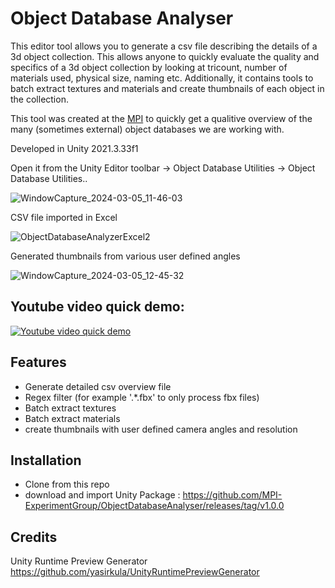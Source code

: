 # Object Database Analyser

This editor tool allows you to generate a csv file describing the details of a 3d object collection. This allows anyone to quickly evaluate the quality and specifics of a 3d object collection by looking at tricount, number of materials used, physical size, naming etc. Additionally, it contains tools to batch extract textures and materials and create thumbnails of each object in the collection.

This tool was created at the [MPI](https://www.mpi.nl/) to quickly get a qualitive overview of the many (sometimes external) object databases we are working with.

Developed in Unity 2021.3.33f1

Open it from the Unity Editor toolbar -> Object Database Utilities -> Object Database Utilities..

![WindowCapture_2024-03-05_11-46-03](https://github.com/MPI-ExperimentGroup/ObjectDatabaseAnalyser/assets/160507576/03448372-f04a-47df-8d62-3bc793448e00)

CSV file imported in Excel

![ObjectDatabaseAnalyzerExcel2](https://github.com/MPI-ExperimentGroup/ObjectDatabaseAnalyser/assets/160507576/893756b6-116e-47f8-9a3d-33f2a70a4917)

Generated thumbnails from various user defined angles

![WindowCapture_2024-03-05_12-45-32](https://github.com/MPI-ExperimentGroup/ObjectDatabaseAnalyser/assets/160507576/10a7dcf6-d6cf-4787-8b64-24e38683f1f4)

## Youtube video quick demo:

[![Youtube video quick demo](https://img.youtube.com/vi/rGhByNUoUWg/0.jpg)](https://www.youtube.com/watch?v=rGhByNUoUWg)

## Features

- Generate detailed csv overview file
- Regex filter (for example '.*\.fbx' to only process fbx files) 
- Batch extract textures
- Batch extract materials
- create thumbnails with user defined camera angles and resolution

## Installation

- Clone from this repo
- download and import Unity Package : https://github.com/MPI-ExperimentGroup/ObjectDatabaseAnalyser/releases/tag/v1.0.0 

## Credits

Unity Runtime Preview Generator
https://github.com/yasirkula/UnityRuntimePreviewGenerator
